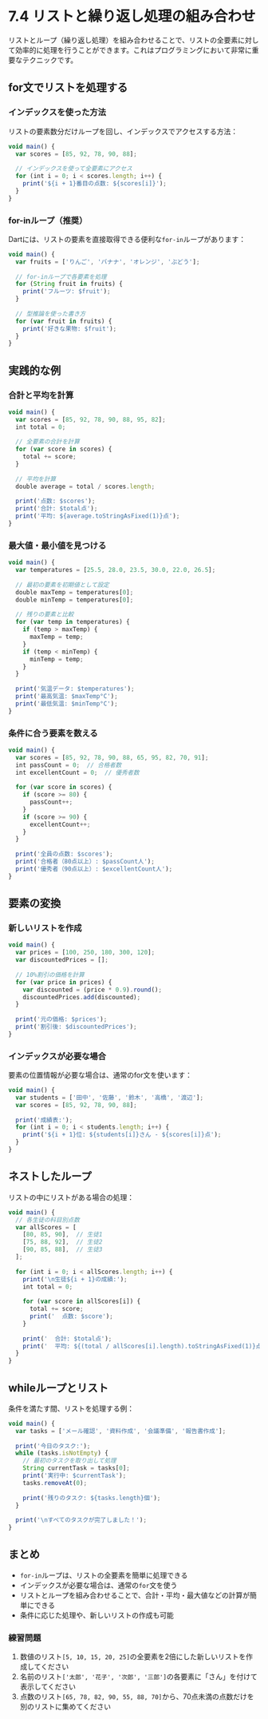 # 7.4 リストと繰り返し処理の組み合わせ

リストとループ（繰り返し処理）を組み合わせることで、リストの全要素に対して効率的に処理を行うことができます。これはプログラミングにおいて非常に重要なテクニックです。

## for文でリストを処理する

### インデックスを使った方法

リストの要素数分だけループを回し、インデックスでアクセスする方法：

```javascript
void main() {
  var scores = [85, 92, 78, 90, 88];
  
  // インデックスを使って全要素にアクセス
  for (int i = 0; i < scores.length; i++) {
    print('${i + 1}番目の点数: ${scores[i]}');
  }
}
```

### for-inループ（推奨）

Dartには、リストの要素を直接取得できる便利な`for-in`ループがあります：

```javascript
void main() {
  var fruits = ['りんご', 'バナナ', 'オレンジ', 'ぶどう'];
  
  // for-inループで各要素を処理
  for (String fruit in fruits) {
    print('フルーツ: $fruit');
  }
  
  // 型推論を使った書き方
  for (var fruit in fruits) {
    print('好きな果物: $fruit');
  }
}
```

## 実践的な例

### 合計と平均を計算

```javascript
void main() {
  var scores = [85, 92, 78, 90, 88, 95, 82];
  int total = 0;
  
  // 全要素の合計を計算
  for (var score in scores) {
    total += score;
  }
  
  // 平均を計算
  double average = total / scores.length;
  
  print('点数: $scores');
  print('合計: $total点');
  print('平均: ${average.toStringAsFixed(1)}点');
}
```

### 最大値・最小値を見つける

```javascript
void main() {
  var temperatures = [25.5, 28.0, 23.5, 30.0, 22.0, 26.5];
  
  // 最初の要素を初期値として設定
  double maxTemp = temperatures[0];
  double minTemp = temperatures[0];
  
  // 残りの要素と比較
  for (var temp in temperatures) {
    if (temp > maxTemp) {
      maxTemp = temp;
    }
    if (temp < minTemp) {
      minTemp = temp;
    }
  }
  
  print('気温データ: $temperatures');
  print('最高気温: $maxTemp°C');
  print('最低気温: $minTemp°C');
}
```

### 条件に合う要素を数える

```javascript
void main() {
  var scores = [85, 92, 78, 90, 88, 65, 95, 82, 70, 91];
  int passCount = 0;  // 合格者数
  int excellentCount = 0;  // 優秀者数
  
  for (var score in scores) {
    if (score >= 80) {
      passCount++;
    }
    if (score >= 90) {
      excellentCount++;
    }
  }
  
  print('全員の点数: $scores');
  print('合格者（80点以上）: $passCount人');
  print('優秀者（90点以上）: $excellentCount人');
}
```

## 要素の変換

### 新しいリストを作成

```javascript
void main() {
  var prices = [100, 250, 180, 300, 120];
  var discountedPrices = [];
  
  // 10%割引の価格を計算
  for (var price in prices) {
    var discounted = (price * 0.9).round();
    discountedPrices.add(discounted);
  }
  
  print('元の価格: $prices');
  print('割引後: $discountedPrices');
}
```

### インデックスが必要な場合

要素の位置情報が必要な場合は、通常のfor文を使います：

```javascript
void main() {
  var students = ['田中', '佐藤', '鈴木', '高橋', '渡辺'];
  var scores = [85, 92, 78, 90, 88];
  
  print('成績表:');
  for (int i = 0; i < students.length; i++) {
    print('${i + 1}位: ${students[i]}さん - ${scores[i]}点');
  }
}
```

## ネストしたループ

リストの中にリストがある場合の処理：

```javascript
void main() {
  // 各生徒の科目別点数
  var allScores = [
    [80, 85, 90],  // 生徒1
    [75, 88, 92],  // 生徒2
    [90, 85, 88],  // 生徒3
  ];
  
  for (int i = 0; i < allScores.length; i++) {
    print('\n生徒${i + 1}の成績:');
    int total = 0;
    
    for (var score in allScores[i]) {
      total += score;
      print('  点数: $score');
    }
    
    print('  合計: $total点');
    print('  平均: ${(total / allScores[i].length).toStringAsFixed(1)}点');
  }
}
```

## whileループとリスト

条件を満たす間、リストを処理する例：

```javascript
void main() {
  var tasks = ['メール確認', '資料作成', '会議準備', '報告書作成'];
  
  print('今日のタスク:');
  while (tasks.isNotEmpty) {
    // 最初のタスクを取り出して処理
    String currentTask = tasks[0];
    print('実行中: $currentTask');
    tasks.removeAt(0);
    
    print('残りのタスク: ${tasks.length}個');
  }
  
  print('\nすべてのタスクが完了しました！');
}
```

## まとめ

- `for-in`ループは、リストの全要素を簡単に処理できる
- インデックスが必要な場合は、通常の`for`文を使う
- リストとループを組み合わせることで、合計・平均・最大値などの計算が簡単にできる
- 条件に応じた処理や、新しいリストの作成も可能

### 練習問題

1. 数値のリスト`[5, 10, 15, 20, 25]`の全要素を2倍にした新しいリストを作成してください
2. 名前のリスト`['太郎', '花子', '次郎', '三郎']`の各要素に「さん」を付けて表示してください
3. 点数のリスト`[65, 78, 82, 90, 55, 88, 70]`から、70点未満の点数だけを別のリストに集めてください
